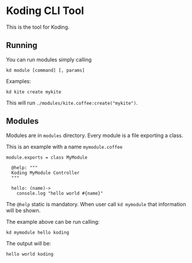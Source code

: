 Koding CLI Tool
===============

This is the tool for Koding.

## Running

You can run modules simply calling

    kd module [command] [, params]

Examples:

    kd kite create mykite

This will run `./modules/kite.coffee:create("mykite")`.

## Modules

Modules are in `modules` directory. Every module is a file exporting a class.

This is an example with a name `mymodule.coffee`

    module.exports = class MyModule
    
      @help: """
      Koding MyModule Controller
      """
    
      hello: (name)->
        console.log "hello world #{name}"

The `@help` static is mandatory. When user call `kd mymodule` that information will be shown.

The example above can be run calling:

    kd mymodule hello koding

The output will be:

    hello world koding